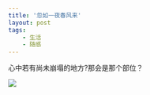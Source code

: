```yaml
---
title: '忽如一夜春风来'
layout: post
tags:
    - 生活
    - 随感
---
```


心中若有尚未崩塌的地方?那会是那个部位？

<span class="image-1200">[![](/media/files/2013/05/may.jpg)](http://500px.com/photo/29307621)</span>





